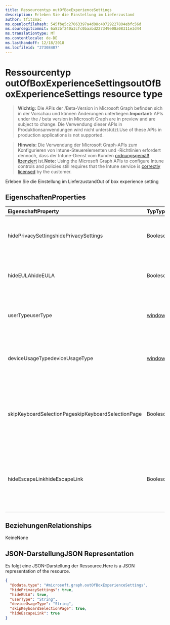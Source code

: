 ```yaml
---
title: Ressourcentyp outOfBoxExperienceSettings
description: Erleben Sie die Einstellung im Lieferzustand
author: tfitzmac
ms.openlocfilehash: 545fbe5c27063397a4d08c40729227804ebfc56d
ms.sourcegitcommit: 6a82bf240a3cfc0baabd227349e08a08311e3d44
ms.translationtype: MT
ms.contentlocale: de-DE
ms.lasthandoff: 12/18/2018
ms.locfileid: "27308407"
---
```

# <a name="outofboxexperiencesettings-resource-type"></a><span data-ttu-id="794ad-103">Ressourcentyp outOfBoxExperienceSettings</span><span class="sxs-lookup"><span data-stu-id="794ad-103">outOfBoxExperienceSettings resource type</span></span>

> <span data-ttu-id="794ad-104">**Wichtig:** Die APIs der /Beta-Version in Microsoft Graph befinden sich in der Vorschau und können Änderungen unterliegen.</span><span class="sxs-lookup"><span data-stu-id="794ad-104">**Important:** APIs under the / beta version in Microsoft Graph are in preview and are subject to change.</span></span> <span data-ttu-id="794ad-105">Die Verwendung dieser APIs in Produktionsanwendungen wird nicht unterstützt.</span><span class="sxs-lookup"><span data-stu-id="794ad-105">Use of these APIs in production applications is not supported.</span></span>

> <span data-ttu-id="794ad-106">**Hinweis:** Die Verwendung der Microsoft Graph-APIs zum Konfigurieren von Intune-Steuerelementen und -Richtlinien erfordert dennoch, dass der Intune-Dienst vom Kunden [ordnungsgemäß lizenziert](https://go.microsoft.com/fwlink/?linkid=839381) ist.</span><span class="sxs-lookup"><span data-stu-id="794ad-106">**Note:** Using the Microsoft Graph APIs to configure Intune controls and policies still requires that the Intune service is [correctly licensed](https://go.microsoft.com/fwlink/?linkid=839381) by the customer.</span></span>

<span data-ttu-id="794ad-107">Erleben Sie die Einstellung im Lieferzustand</span><span class="sxs-lookup"><span data-stu-id="794ad-107">Out of box experience setting</span></span>
## <a name="properties"></a><span data-ttu-id="794ad-108">Eigenschaften</span><span class="sxs-lookup"><span data-stu-id="794ad-108">Properties</span></span>
|<span data-ttu-id="794ad-109">Eigenschaft</span><span class="sxs-lookup"><span data-stu-id="794ad-109">Property</span></span>|<span data-ttu-id="794ad-110">Typ</span><span class="sxs-lookup"><span data-stu-id="794ad-110">Type</span></span>|<span data-ttu-id="794ad-111">Beschreibung</span><span class="sxs-lookup"><span data-stu-id="794ad-111">Description</span></span>|
|:---|:---|:---|
|<span data-ttu-id="794ad-112">hidePrivacySettings</span><span class="sxs-lookup"><span data-stu-id="794ad-112">hidePrivacySettings</span></span>|<span data-ttu-id="794ad-113">Boolesch</span><span class="sxs-lookup"><span data-stu-id="794ad-113">Boolean</span></span>|<span data-ttu-id="794ad-114">Zeigen Sie an oder blenden Sie der datenschutzeinstellungen für Benutzer aus</span><span class="sxs-lookup"><span data-stu-id="794ad-114">Show or hide privacy settings to user</span></span>|
|<span data-ttu-id="794ad-115">hideEULA</span><span class="sxs-lookup"><span data-stu-id="794ad-115">hideEULA</span></span>|<span data-ttu-id="794ad-116">Boolesch</span><span class="sxs-lookup"><span data-stu-id="794ad-116">Boolean</span></span>|<span data-ttu-id="794ad-117">Anzeigen oder Ausblenden der Endbenutzer-Lizenzvertrag für Benutzer</span><span class="sxs-lookup"><span data-stu-id="794ad-117">Show or hide EULA to user</span></span>|
|<span data-ttu-id="794ad-118">userType</span><span class="sxs-lookup"><span data-stu-id="794ad-118">userType</span></span>|[<span data-ttu-id="794ad-119">windowsUserType</span><span class="sxs-lookup"><span data-stu-id="794ad-119">windowsUserType</span></span>](../resources/intune-enrollment-windowsusertype.md)|<span data-ttu-id="794ad-120">Typ des Benutzers.</span><span class="sxs-lookup"><span data-stu-id="794ad-120">Type of user.</span></span> <span data-ttu-id="794ad-121">Mögliche Werte sind: `administrator` und `standard`.</span><span class="sxs-lookup"><span data-stu-id="794ad-121">Possible values are: `administrator`, `standard`.</span></span>|
|<span data-ttu-id="794ad-122">deviceUsageType</span><span class="sxs-lookup"><span data-stu-id="794ad-122">deviceUsageType</span></span>|[<span data-ttu-id="794ad-123">windowsDeviceUsageType</span><span class="sxs-lookup"><span data-stu-id="794ad-123">windowsDeviceUsageType</span></span>](../resources/intune-enrollment-windowsdeviceusagetype.md)|<span data-ttu-id="794ad-124">AAD Join-Authentifizierungstyp.</span><span class="sxs-lookup"><span data-stu-id="794ad-124">AAD join authentication type.</span></span> <span data-ttu-id="794ad-125">Mögliche Werte sind: `singleUser` und `shared`.</span><span class="sxs-lookup"><span data-stu-id="794ad-125">Possible values are: `singleUser`, `shared`.</span></span>|
|<span data-ttu-id="794ad-126">skipKeyboardSelectionPage</span><span class="sxs-lookup"><span data-stu-id="794ad-126">skipKeyboardSelectionPage</span></span>|<span data-ttu-id="794ad-127">Boolesch</span><span class="sxs-lookup"><span data-stu-id="794ad-127">Boolean</span></span>|<span data-ttu-id="794ad-128">Wenn die Seite Set, und klicken Sie dann auf der Tastaturauswahl überspringen, wenn Sprache und Region festgelegt sind</span><span class="sxs-lookup"><span data-stu-id="794ad-128">If set, then skip the keyboard selection page if Language and Region are set</span></span>|
|<span data-ttu-id="794ad-129">hideEscapeLink</span><span class="sxs-lookup"><span data-stu-id="794ad-129">hideEscapeLink</span></span>|<span data-ttu-id="794ad-130">Boolesch</span><span class="sxs-lookup"><span data-stu-id="794ad-130">Boolean</span></span>|<span data-ttu-id="794ad-131">Wenn auf True festgelegt, klicken Sie dann den Benutzer über mit anderen Konto auf Unternehmens-Anmeldung nicht gestartet werden kann</span><span class="sxs-lookup"><span data-stu-id="794ad-131">If set to true, then the user can't start over with different account, on company sign-in</span></span>|

## <a name="relationships"></a><span data-ttu-id="794ad-132">Beziehungen</span><span class="sxs-lookup"><span data-stu-id="794ad-132">Relationships</span></span>
<span data-ttu-id="794ad-133">Keine</span><span class="sxs-lookup"><span data-stu-id="794ad-133">None</span></span>
## <a name="json-representation"></a><span data-ttu-id="794ad-134">JSON-Darstellung</span><span class="sxs-lookup"><span data-stu-id="794ad-134">JSON Representation</span></span>
<span data-ttu-id="794ad-135">Es folgt eine JSON-Darstellung der Ressource.</span><span class="sxs-lookup"><span data-stu-id="794ad-135">Here is a JSON representation of the resource.</span></span>
<!-- {
  "blockType": "resource",
  "@odata.type": "microsoft.graph.outOfBoxExperienceSettings"
}
-->
``` json
{
  "@odata.type": "#microsoft.graph.outOfBoxExperienceSettings",
  "hidePrivacySettings": true,
  "hideEULA": true,
  "userType": "String",
  "deviceUsageType": "String",
  "skipKeyboardSelectionPage": true,
  "hideEscapeLink": true
}
```





